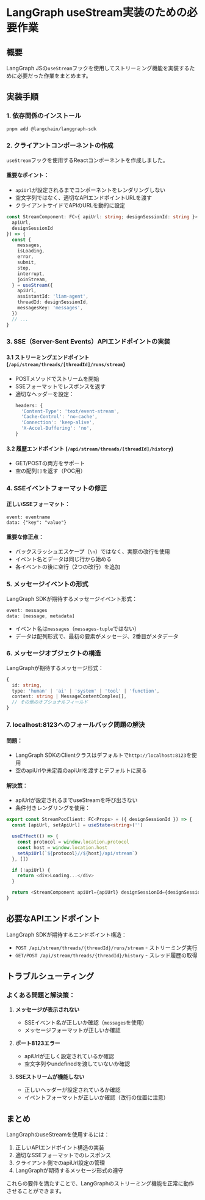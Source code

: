 # LangGraph useStream実装のための必要作業

## 概要
LangGraph JSの`useStream`フックを使用してストリーミング機能を実装するために必要だった作業をまとめます。

## 実装手順

### 1. 依存関係のインストール
```bash
pnpm add @langchain/langgraph-sdk
```

### 2. クライアントコンポーネントの作成
`useStream`フックを使用するReactコンポーネントを作成しました。

#### 重要なポイント：
- `apiUrl`が設定されるまでコンポーネントをレンダリングしない
- 空文字列ではなく、適切なAPIエンドポイントURLを渡す
- クライアントサイドでAPIのURLを動的に設定

```typescript
const StreamComponent: FC<{ apiUrl: string; designSessionId: string }> = ({ 
  apiUrl, 
  designSessionId 
}) => {
  const {
    messages,
    isLoading,
    error,
    submit,
    stop,
    interrupt,
    joinStream,
  } = useStream({
    apiUrl,
    assistantId: 'liam-agent',
    threadId: designSessionId,
    messagesKey: 'messages',
  })
  // ...
}
```

### 3. SSE（Server-Sent Events）APIエンドポイントの実装

#### 3.1 ストリーミングエンドポイント (`/api/stream/threads/[threadId]/runs/stream`)
- POSTメソッドでストリームを開始
- SSEフォーマットでレスポンスを返す
- 適切なヘッダーを設定：
  ```typescript
  headers: {
    'Content-Type': 'text/event-stream',
    'Cache-Control': 'no-cache',
    'Connection': 'keep-alive',
    'X-Accel-Buffering': 'no',
  }
  ```

#### 3.2 履歴エンドポイント (`/api/stream/threads/[threadId]/history`)
- GET/POSTの両方をサポート
- 空の配列`[]`を返す（POC用）

### 4. SSEイベントフォーマットの修正

#### 正しいSSEフォーマット：
```
event: eventname
data: {"key": "value"}

```

#### 重要な修正点：
- バックスラッシュエスケープ（`\n`）ではなく、実際の改行を使用
- イベント名とデータは同じ行から始める
- 各イベントの後に空行（2つの改行）を追加

### 5. メッセージイベントの形式

LangGraph SDKが期待するメッセージイベント形式：
```typescript
event: messages
data: [message, metadata]
```

- イベント名は`messages`（`messages-tuple`ではない）
- データは配列形式で、最初の要素がメッセージ、2番目がメタデータ

### 6. メッセージオブジェクトの構造

LangGraphが期待するメッセージ形式：
```typescript
{
  id: string,
  type: 'human' | 'ai' | 'system' | 'tool' | 'function',
  content: string | MessageContentComplex[],
  // その他のオプショナルフィールド
}
```

### 7. localhost:8123へのフォールバック問題の解決

#### 問題：
- LangGraph SDKのClientクラスはデフォルトで`http://localhost:8123`を使用
- 空のapiUrlや未定義のapiUrlを渡すとデフォルトに戻る

#### 解決策：
- apiUrlが設定されるまでuseStreamを呼び出さない
- 条件付きレンダリングを使用：
```typescript
export const StreamPocClient: FC<Props> = ({ designSessionId }) => {
  const [apiUrl, setApiUrl] = useState<string>('')

  useEffect(() => {
    const protocol = window.location.protocol
    const host = window.location.host
    setApiUrl(`${protocol}//${host}/api/stream`)
  }, [])

  if (!apiUrl) {
    return <div>Loading...</div>
  }

  return <StreamComponent apiUrl={apiUrl} designSessionId={designSessionId} />
}
```

## 必要なAPIエンドポイント

LangGraph SDKが期待するエンドポイント構造：
- `POST /api/stream/threads/{threadId}/runs/stream` - ストリーミング実行
- `GET/POST /api/stream/threads/{threadId}/history` - スレッド履歴の取得

## トラブルシューティング

### よくある問題と解決策：

1. **メッセージが表示されない**
   - SSEイベント名が正しいか確認（`messages`を使用）
   - メッセージフォーマットが正しいか確認

2. **ポート8123エラー**
   - apiUrlが正しく設定されているか確認
   - 空文字列やundefinedを渡していないか確認

3. **SSEストリームが機能しない**
   - 正しいヘッダーが設定されているか確認
   - イベントフォーマットが正しいか確認（改行の位置に注意）

## まとめ

LangGraphのuseStreamを使用するには：
1. 正しいAPIエンドポイント構造の実装
2. 適切なSSEフォーマットでのレスポンス
3. クライアント側でのapiUrl設定の管理
4. LangGraphが期待するメッセージ形式の遵守

これらの要件を満たすことで、LangGraphのストリーミング機能を正常に動作させることができます。